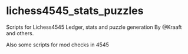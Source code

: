 # lichess4545_stats_puzzles
Scripts for Lichess4545 Ledger, stats and puzzle generation
By @Kraaft and others.

Also some scripts for mod checks in 4545
